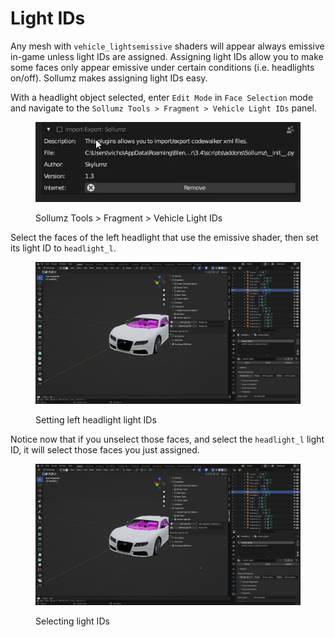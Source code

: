 # Light IDs

Any mesh with `vehicle_lightsemissive` shaders will appear always emissive in-game unless light IDs are assigned. Assigning light IDs allow you to make some faces only appear emissive under certain conditions (i.e. headlights on/off). Sollumz makes assigning light IDs easy.

With a headlight object selected, enter `Edit Mode` in `Face Selection` mode and navigate to the `Sollumz Tools > Fragment > Vehicle Light IDs` panel.

<figure><img src="../../../.gitbook/assets/image (48).png" alt=""><figcaption><p>Sollumz Tools > Fragment > Vehicle Light IDs</p></figcaption></figure>

Select the faces of the left headlight that use the emissive shader, then set its light ID to `headlight_l`.

<div align="left">

<figure><img src="../../../.gitbook/assets/set_light_id.gif" alt=""><figcaption><p>Setting left headlight light IDs</p></figcaption></figure>

</div>

Notice now that if you unselect those faces, and select the `headlight_l` light ID, it will select those faces you just assigned.

<div align="left">

<figure><img src="../../../.gitbook/assets/select_light_id.gif" alt=""><figcaption><p>Selecting light IDs</p></figcaption></figure>

</div>
